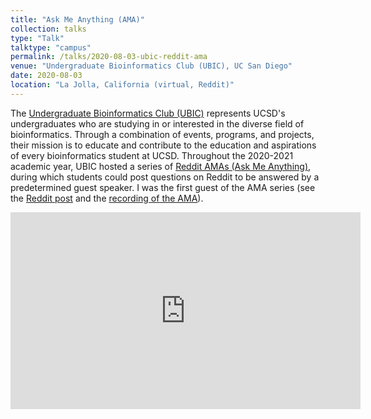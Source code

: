 ```yaml
---
title: "Ask Me Anything (AMA)"
collection: talks
type: "Talk"
talktype: "campus"
permalink: /talks/2020-08-03-ubic-reddit-ama
venue: "Undergraduate Bioinformatics Club (UBIC), UC San Diego"
date: 2020-08-03
location: "La Jolla, California (virtual, Reddit)"
---
```


The <a href="https://ubicucsd.wixsite.com/ubic" target="_blank">Undergraduate Bioinformatics Club (UBIC)</a> represents UCSD's undergraduates who are studying in or interested in the diverse field of bioinformatics. Through a combination of events, programs, and projects, their mission is to educate and contribute to the education and aspirations of every bioinformatics student at UCSD. Throughout the 2020-2021 academic year, UBIC hosted a series of <a href="https://en.wikipedia.org/wiki/R/IAmA" target="_blank">Reddit AMAs (Ask Me Anything)</a>, during which students could post questions on Reddit to be answered by a predetermined guest speaker. I was the first guest of the AMA series (see the <a href="https://www.reddit.com/r/UCSD/comments/hzjl8d/i_am_niema_moshiri_a_bioinformatician_and/" target="_blank">Reddit post</a> and the <a href="https://youtu.be/5CgXMYFBojQ" target="_blank">recording of the AMA</a>).

<iframe width="560" height="315" src="https://www.youtube.com/embed/5CgXMYFBojQ" title="YouTube video player" frameborder="0" allow="accelerometer; autoplay; clipboard-write; encrypted-media; gyroscope; picture-in-picture" allowfullscreen></iframe>
